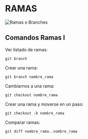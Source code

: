 # RAMAS

![Ramas o Branches](https://i.stack.imgur.com/mvLUy.png)

## Comandos Ramas I

Ver listado de ramas:

`git branch`

Crear una rama:

`git branch nombre_rama`

Cambiarnos a una rama:

`git checkout nombre_rama`

Crear una rama y moverse en un paso:

`git checkout -b nombre_rama`

Comparar ramas:

`git diff nombre_rama..nombre_rama`

